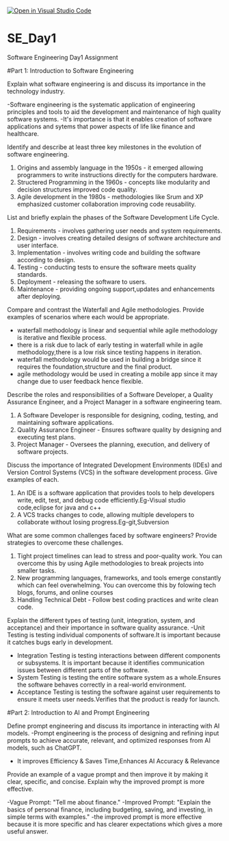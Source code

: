 [![Open in Visual Studio Code](https://classroom.github.com/assets/open-in-vscode-2e0aaae1b6195c2367325f4f02e2d04e9abb55f0b24a779b69b11b9e10269abc.svg)](https://classroom.github.com/online_ide?assignment_repo_id=18367325&assignment_repo_type=AssignmentRepo)
# SE_Day1
Software Engineering Day1 Assignment

#Part 1: Introduction to Software Engineering

Explain what software engineering is and discuss its importance in the technology industry.

-Software engineering is the systematic application of engineering principles and tools to aid the development and maintenance of high quality software systems.
-It's importance is that it enables creation of software applications and sytems that power aspects of life like finance and healthcare.

Identify and describe at least three key milestones in the evolution of software engineering.
1. Origins and assembly language in the 1950s - it emerged allowing programmers to write instructions directly for the computers hardware.
2. Structered Programming in the 1960s - concepts like modularity and decision structures improved code quality.
3. Agile development in the 1980s - methodologies like Srum and XP emphasized customer collaboration improving code reusability.

List and briefly explain the phases of the Software Development Life Cycle.
1. Requirements - involves gathering user needs and system requirements.
2. Design - involves creating detailed designs of software architecture and user interface.
3. Implementation - involves writing code and building the software according to design.
4. Testing - conducting tests to ensure the software meets quality standards.
5. Deployment - releasing the software to users.
6. Maintenance - providing ongoing support,updates and enhancements after deploying.

Compare and contrast the Waterfall and Agile methodologies. Provide examples of scenarios where each would be appropriate.
- waterfall methodology is linear and sequential while agile methodology is iterative and flexible process.
- there is a risk due to lack of early testing in waterfall while in agile methodology,there is a low risk since testing happens in iteration.
- waterfall methodology would be used in building a bridge since it requires the foundation,structure and the final product.
- agile methodology would be used in creating a mobile app since it may change due to user feedback hence flexible.

Describe the roles and responsibilities of a Software Developer, a Quality Assurance Engineer, and a Project Manager in a software engineering team.
1. A Software Developer is responsible for designing, coding, testing, and maintaining software applications.
2. Quality Assurance Engineer - Ensures software quality by designing and executing test plans.
3. Project Manager - Oversees the planning, execution, and delivery of software projects.

Discuss the importance of Integrated Development Environments (IDEs) and Version Control Systems (VCS) in the software development process. Give examples of each.
1. An IDE is a software application that provides tools to help developers write, edit, test, and debug code efficiently.Eg-Visual studio code,eclipse for java and c++
2. A VCS tracks changes to code, allowing multiple developers to collaborate without losing progress.Eg-git,Subversion
   

What are some common challenges faced by software engineers? Provide strategies to overcome these challenges.
1. Tight project timelines can lead to stress and poor-quality work. You can overcome this by using Agile methodologies to break projects into smaller tasks.
2. New programming languages, frameworks, and tools emerge constantly which can feel overwhelming. You can overcome this by folowing tech blogs, forums, and online courses
3. Handling Technical Debt - Follow best coding practices and write clean code.


Explain the different types of testing (unit, integration, system, and acceptance) and their importance in software quality assurance.
  -Unit Testing is testing individual components of software.It is important because it catches bugs early in development.
  - Integration Testing is testing interactions between different components or subsystems. It is important because it identifies communication issues between different parts of the software.
  - System Testing is testing the entire software system as a whole.Ensures the software behaves correctly in a real-world environment.
  - Acceptance Testing is testing the software against user requirements to ensure it meets user needs.Verifies that the product is ready for launch.

#Part 2: Introduction to AI and Prompt Engineering


Define prompt engineering and discuss its importance in interacting with AI models.
-Prompt engineering is the process of designing and refining input prompts to achieve accurate, relevant, and optimized responses from AI models, such as ChatGPT.
- It improves Efficiency & Saves Time,Enhances AI Accuracy & Relevance


Provide an example of a vague prompt and then improve it by making it clear, specific, and concise. Explain why the improved prompt is more effective.


-Vague Prompt:
"Tell me about finance."
-Improved Prompt:
"Explain the basics of personal finance, including budgeting, saving, and investing, in simple terms with examples."
-the improved prompt is more effective because it is more specific and has clearer expectations which gives a more useful answer.
